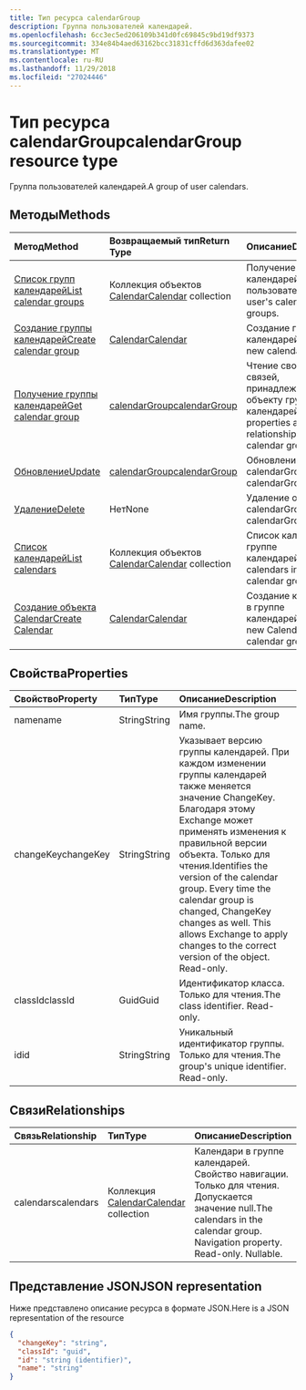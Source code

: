 ```yaml
---
title: Тип ресурса calendarGroup
description: Группа пользователей календарей.
ms.openlocfilehash: 6cc3ec5ed206109b341d0fc69845c9bd19df9373
ms.sourcegitcommit: 334e84b4aed63162bcc31831cffd6d363dafee02
ms.translationtype: MT
ms.contentlocale: ru-RU
ms.lasthandoff: 11/29/2018
ms.locfileid: "27024446"
---
```

# <a name="calendargroup-resource-type"></a><span data-ttu-id="a1efd-103">Тип ресурса calendarGroup</span><span class="sxs-lookup"><span data-stu-id="a1efd-103">calendarGroup resource type</span></span>

<span data-ttu-id="a1efd-104">Группа пользователей календарей.</span><span class="sxs-lookup"><span data-stu-id="a1efd-104">A group of user calendars.</span></span>

## <a name="methods"></a><span data-ttu-id="a1efd-105">Методы</span><span class="sxs-lookup"><span data-stu-id="a1efd-105">Methods</span></span>

| <span data-ttu-id="a1efd-106">Метод</span><span class="sxs-lookup"><span data-stu-id="a1efd-106">Method</span></span>                                                      | <span data-ttu-id="a1efd-107">Возвращаемый тип</span><span class="sxs-lookup"><span data-stu-id="a1efd-107">Return Type</span></span>                        | <span data-ttu-id="a1efd-108">Описание</span><span class="sxs-lookup"><span data-stu-id="a1efd-108">Description</span></span>                                                   |
| :---------------------------------------------------------- | :--------------------------------- | :------------------------------------------------------------ |
| [<span data-ttu-id="a1efd-109">Список групп календарей</span><span class="sxs-lookup"><span data-stu-id="a1efd-109">List calendar groups</span></span>](../api/user-list-calendargroups.md)  | <span data-ttu-id="a1efd-110">Коллекция объектов [Calendar](calendar.md)</span><span class="sxs-lookup"><span data-stu-id="a1efd-110">[Calendar](calendar.md) collection</span></span> | <span data-ttu-id="a1efd-111">Получение групп календарей пользователя.</span><span class="sxs-lookup"><span data-stu-id="a1efd-111">Get the user's calendar groups.</span></span>                               |
| [<span data-ttu-id="a1efd-112">Создание группы календарей</span><span class="sxs-lookup"><span data-stu-id="a1efd-112">Create calendar group</span></span>](../api/user-post-calendargroups.md) | [<span data-ttu-id="a1efd-113">Calendar</span><span class="sxs-lookup"><span data-stu-id="a1efd-113">Calendar</span></span>](calendar.md)            | <span data-ttu-id="a1efd-114">Создание группы календарей.</span><span class="sxs-lookup"><span data-stu-id="a1efd-114">Create a new calendar group.</span></span>                                  |
| [<span data-ttu-id="a1efd-115">Получение группы календарей</span><span class="sxs-lookup"><span data-stu-id="a1efd-115">Get calendar group</span></span>](../api/calendargroup-get.md)           | [<span data-ttu-id="a1efd-116">calendarGroup</span><span class="sxs-lookup"><span data-stu-id="a1efd-116">calendarGroup</span></span>](calendargroup.md)  | <span data-ttu-id="a1efd-117">Чтение свойств и связей, принадлежащих объекту группы календарей.</span><span class="sxs-lookup"><span data-stu-id="a1efd-117">Read properties and relationships of a calendar group object.</span></span> |
| [<span data-ttu-id="a1efd-118">Обновление</span><span class="sxs-lookup"><span data-stu-id="a1efd-118">Update</span></span>](../api/calendargroup-update.md)                    | [<span data-ttu-id="a1efd-119">calendarGroup</span><span class="sxs-lookup"><span data-stu-id="a1efd-119">calendarGroup</span></span>](calendargroup.md)  | <span data-ttu-id="a1efd-120">Обновление объекта calendarGroup.</span><span class="sxs-lookup"><span data-stu-id="a1efd-120">Update calendarGroup object.</span></span>                                  |
| [<span data-ttu-id="a1efd-121">Удаление</span><span class="sxs-lookup"><span data-stu-id="a1efd-121">Delete</span></span>](../api/calendargroup-delete.md)                    | <span data-ttu-id="a1efd-122">Нет</span><span class="sxs-lookup"><span data-stu-id="a1efd-122">None</span></span>                               | <span data-ttu-id="a1efd-123">Удаление объекта calendarGroup.</span><span class="sxs-lookup"><span data-stu-id="a1efd-123">Delete calendarGroup object.</span></span>                                  |
| [<span data-ttu-id="a1efd-124">Список календарей</span><span class="sxs-lookup"><span data-stu-id="a1efd-124">List calendars</span></span>](../api/calendargroup-list-calendars.md)    | <span data-ttu-id="a1efd-125">Коллекция объектов [Calendar](calendar.md)</span><span class="sxs-lookup"><span data-stu-id="a1efd-125">[Calendar](calendar.md) collection</span></span> | <span data-ttu-id="a1efd-126">Список календарей в группе календарей.</span><span class="sxs-lookup"><span data-stu-id="a1efd-126">List calendars in a calendar group.</span></span>                           |
| [<span data-ttu-id="a1efd-127">Создание объекта Calendar</span><span class="sxs-lookup"><span data-stu-id="a1efd-127">Create Calendar</span></span>](../api/calendargroup-post-calendars.md)   | [<span data-ttu-id="a1efd-128">Calendar</span><span class="sxs-lookup"><span data-stu-id="a1efd-128">Calendar</span></span>](calendar.md)            | <span data-ttu-id="a1efd-129">Создание календаря в группе календарей.</span><span class="sxs-lookup"><span data-stu-id="a1efd-129">Create a new Calendar in a calendar group.</span></span>                    |

## <a name="properties"></a><span data-ttu-id="a1efd-130">Свойства</span><span class="sxs-lookup"><span data-stu-id="a1efd-130">Properties</span></span>

| <span data-ttu-id="a1efd-131">Свойство</span><span class="sxs-lookup"><span data-stu-id="a1efd-131">Property</span></span>  | <span data-ttu-id="a1efd-132">Тип</span><span class="sxs-lookup"><span data-stu-id="a1efd-132">Type</span></span>   | <span data-ttu-id="a1efd-133">Описание</span><span class="sxs-lookup"><span data-stu-id="a1efd-133">Description</span></span>                                                                                                                                                                                               |
| :-------- | :----- | :-------------------------------------------------------------------------------------------------------------------------------------------------------------------------------------------------------- |
| <span data-ttu-id="a1efd-134">name</span><span class="sxs-lookup"><span data-stu-id="a1efd-134">name</span></span>      | <span data-ttu-id="a1efd-135">String</span><span class="sxs-lookup"><span data-stu-id="a1efd-135">String</span></span> | <span data-ttu-id="a1efd-136">Имя группы.</span><span class="sxs-lookup"><span data-stu-id="a1efd-136">The group name.</span></span>                                                                                                                                                                                           |
| <span data-ttu-id="a1efd-137">changeKey</span><span class="sxs-lookup"><span data-stu-id="a1efd-137">changeKey</span></span> | <span data-ttu-id="a1efd-138">String</span><span class="sxs-lookup"><span data-stu-id="a1efd-138">String</span></span> | <span data-ttu-id="a1efd-p101">Указывает версию группы календарей. При каждом изменении группы календарей также меняется значение ChangeKey. Благодаря этому Exchange может применять изменения к правильной версии объекта. Только для чтения.</span><span class="sxs-lookup"><span data-stu-id="a1efd-p101">Identifies the version of the calendar group. Every time the calendar group is changed, ChangeKey changes as well. This allows Exchange to apply changes to the correct version of the object. Read-only.</span></span> |
| <span data-ttu-id="a1efd-143">classId</span><span class="sxs-lookup"><span data-stu-id="a1efd-143">classId</span></span>   | <span data-ttu-id="a1efd-144">Guid</span><span class="sxs-lookup"><span data-stu-id="a1efd-144">Guid</span></span>   | <span data-ttu-id="a1efd-p102">Идентификатор класса. Только для чтения.</span><span class="sxs-lookup"><span data-stu-id="a1efd-p102">The class identifier. Read-only.</span></span>                                                                                                                                                                          |
| <span data-ttu-id="a1efd-147">id</span><span class="sxs-lookup"><span data-stu-id="a1efd-147">id</span></span>        | <span data-ttu-id="a1efd-148">String</span><span class="sxs-lookup"><span data-stu-id="a1efd-148">String</span></span> | <span data-ttu-id="a1efd-p103">Уникальный идентификатор группы. Только для чтения.</span><span class="sxs-lookup"><span data-stu-id="a1efd-p103">The group's unique identifier. Read-only.</span></span>                                                                                                                                                                 |

## <a name="relationships"></a><span data-ttu-id="a1efd-151">Связи</span><span class="sxs-lookup"><span data-stu-id="a1efd-151">Relationships</span></span>

| <span data-ttu-id="a1efd-152">Связь</span><span class="sxs-lookup"><span data-stu-id="a1efd-152">Relationship</span></span> | <span data-ttu-id="a1efd-153">Тип</span><span class="sxs-lookup"><span data-stu-id="a1efd-153">Type</span></span>                               | <span data-ttu-id="a1efd-154">Описание</span><span class="sxs-lookup"><span data-stu-id="a1efd-154">Description</span></span>                                                                    |
| :----------- | :--------------------------------- | :----------------------------------------------------------------------------- |
| <span data-ttu-id="a1efd-155">calendars</span><span class="sxs-lookup"><span data-stu-id="a1efd-155">calendars</span></span>    | <span data-ttu-id="a1efd-156">Коллекция [Calendar](calendar.md)</span><span class="sxs-lookup"><span data-stu-id="a1efd-156">[Calendar](calendar.md) collection</span></span> | <span data-ttu-id="a1efd-p104">Календари в группе календарей. Свойство навигации. Только для чтения. Допускается значение null.</span><span class="sxs-lookup"><span data-stu-id="a1efd-p104">The calendars in the calendar group. Navigation property. Read-only. Nullable.</span></span> |

## <a name="json-representation"></a><span data-ttu-id="a1efd-161">Представление JSON</span><span class="sxs-lookup"><span data-stu-id="a1efd-161">JSON representation</span></span>

<span data-ttu-id="a1efd-162">Ниже представлено описание ресурса в формате JSON.</span><span class="sxs-lookup"><span data-stu-id="a1efd-162">Here is a JSON representation of the resource</span></span>

<!--{
  "blockType": "resource",
  "optionalProperties": [
    "calendars"
  ],
  "keyProperty": "id",
  "baseType": "microsoft.graph.entity",
  "@odata.type": "microsoft.graph.calendarGroup",
  "@odata.annotations": [
    {
      "property": "calendars",
      "capabilities": {
        "changeTracking": false,
        "expandable": false,
        "navigability": "single",
        "searchable": false
      }
    }
  ]
}-->

```json
{
  "changeKey": "string",
  "classId": "guid",
  "id": "string (identifier)",
  "name": "string"
}
```

<!-- uuid: 8fcb5dbc-d5aa-4681-8e31-b001d5168d79
2015-10-25 14:57:30 UTC -->

<!-- {
  "type": "#page.annotation",
  "description": "calendarGroup resource",
  "keywords": "",
  "section": "documentation",
  "tocPath": ""
}-->
